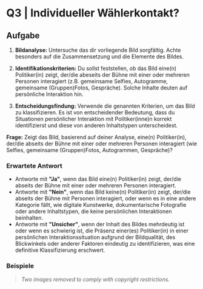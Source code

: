 # Q3 | Individueller Wählerkontakt? 
## Aufgabe
1. **Bildanalyse:** Untersuche das dir vorliegende Bild sorgfältig. Achte besonders auf die Zusammensetzung und die Elemente des Bildes.

2. **Identifikationskriterien:** Du sollst feststellen, ob das Bild eine(n) Politiker(in) zeigt, der/die abeseits der Bühne mit einer oder mehreren Personen interagiert (z.B. gemeinsame Selfies, Autogramme, gemeinsame (Gruppen)Fotos, Gespräche). Solche Inhalte deuten auf persönliche Interaktion hin.

3. **Entscheidungsfindung:** Verwende die genannten Kriterien, um das Bild zu klassifizieren. Es ist von entscheidender Bedeutung, dass du Situationen persönlicher Interaktion mit Politiker(inne)n korrekt identifizierst und diese von anderen Inhaltstypen unterscheidest.

**Frage:** Zeigt das Bild, basierend auf deiner Analyse, eine(n) Politiker(in), der/die abseits der Bühne mit einer oder mehreren Personen interagiert (wie Selfies, gemeinsame (Gruppen)Fotos, Autogrammen, Gespräche)?

### Erwartete Antwort
- Antworte mit **"Ja"**, wenn das Bild eine(n) Politiker(in) zeigt, der/die abseits der Bühne mit einer oder mehreren Personen interagiert.
- Antworte mit **"Nein"**, wenn das Bild keine(n) Politiker(in) zeigt, der/die abseits der Bühne mit Personen interagiert, oder wenn es in eine andere Kategorie fällt, wie digitale Kunstwerke, dokumentarische Fotografie oder andere Inhaltstypen, die keine persönlichen Interaktionen beinhalten.
- Antworte mit **"Unsicher"**, wenn der Inhalt des Bildes mehrdeutig ist oder wenn es schwierig ist, die Präsenz einer(es) Politiker(in) in einer persönlichen Interaktionssituation aufgrund der Bildqualität, des Blickwinkels oder anderer Faktoren eindeutig zu identifizieren, was eine definitive Klassifizierung erschwert.

### Beispiele

> *Two images removed to comply with copyright restrictions.*